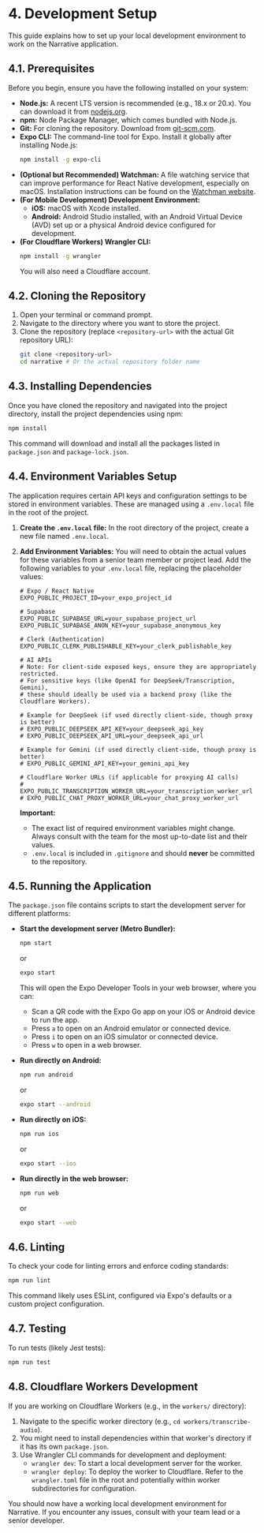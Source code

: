 # 4. Development Setup

This guide explains how to set up your local development environment to work on the Narrative application.

## 4.1. Prerequisites
Before you begin, ensure you have the following installed on your system:
*   **Node.js:** A recent LTS version is recommended (e.g., 18.x or 20.x). You can download it from [nodejs.org](https://nodejs.org/).
*   **npm:** Node Package Manager, which comes bundled with Node.js.
*   **Git:** For cloning the repository. Download from [git-scm.com](https://git-scm.com/).
*   **Expo CLI:** The command-line tool for Expo. Install it globally after installing Node.js:
    ```bash
    npm install -g expo-cli
    ```
*   **(Optional but Recommended) Watchman:** A file watching service that can improve performance for React Native development, especially on macOS. Installation instructions can be found on the [Watchman website](https://facebook.github.io/watchman/docs/install/).
*   **(For Mobile Development) Development Environment:**
    *   **iOS:** macOS with Xcode installed.
    *   **Android:** Android Studio installed, with an Android Virtual Device (AVD) set up or a physical Android device configured for development.
*   **(For Cloudflare Workers) Wrangler CLI:**
    ```bash
    npm install -g wrangler
    ```
    You will also need a Cloudflare account.

## 4.2. Cloning the Repository
1.  Open your terminal or command prompt.
2.  Navigate to the directory where you want to store the project.
3.  Clone the repository (replace `<repository-url>` with the actual Git repository URL):
    ```bash
    git clone <repository-url>
    cd narrative # Or the actual repository folder name
    ```

## 4.3. Installing Dependencies
Once you have cloned the repository and navigated into the project directory, install the project dependencies using npm:
```bash
npm install
```
This command will download and install all the packages listed in `package.json` and `package-lock.json`.

## 4.4. Environment Variables Setup
The application requires certain API keys and configuration settings to be stored in environment variables. These are managed using a `.env.local` file in the root of the project.

1.  **Create the `.env.local` file:**
    In the root directory of the project, create a new file named `.env.local`.

2.  **Add Environment Variables:**
    You will need to obtain the actual values for these variables from a senior team member or project lead. Add the following variables to your `.env.local` file, replacing the placeholder values:

    ```env
    # Expo / React Native
    EXPO_PUBLIC_PROJECT_ID=your_expo_project_id

    # Supabase
    EXPO_PUBLIC_SUPABASE_URL=your_supabase_project_url
    EXPO_PUBLIC_SUPABASE_ANON_KEY=your_supabase_anonymous_key

    # Clerk (Authentication)
    EXPO_PUBLIC_CLERK_PUBLISHABLE_KEY=your_clerk_publishable_key

    # AI APIs
    # Note: For client-side exposed keys, ensure they are appropriately restricted.
    # For sensitive keys (like OpenAI for DeepSeek/Transcription, Gemini),
    # these should ideally be used via a backend proxy (like the Cloudflare Workers).

    # Example for DeepSeek (if used directly client-side, though proxy is better)
    # EXPO_PUBLIC_DEEPSEEK_API_KEY=your_deepseek_api_key
    # EXPO_PUBLIC_DEEPSEEK_API_URL=your_deepseek_api_url

    # Example for Gemini (if used directly client-side, though proxy is better)
    # EXPO_PUBLIC_GEMINI_API_KEY=your_gemini_api_key

    # Cloudflare Worker URLs (if applicable for proxying AI calls)
    # EXPO_PUBLIC_TRANSCRIPTION_WORKER_URL=your_transcription_worker_url
    # EXPO_PUBLIC_CHAT_PROXY_WORKER_URL=your_chat_proxy_worker_url
    ```
    **Important:**
    *   The exact list of required environment variables might change. Always consult with the team for the most up-to-date list and their values.
    *   `.env.local` is included in `.gitignore` and should **never** be committed to the repository.

## 4.5. Running the Application
The `package.json` file contains scripts to start the development server for different platforms:

*   **Start the development server (Metro Bundler):**
    ```bash
    npm start
    ```
    or
    ```bash
    expo start
    ```
    This will open the Expo Developer Tools in your web browser, where you can:
    *   Scan a QR code with the Expo Go app on your iOS or Android device to run the app.
    *   Press `a` to open on an Android emulator or connected device.
    *   Press `i` to open on an iOS simulator or connected device.
    *   Press `w` to open in a web browser.

*   **Run directly on Android:**
    ```bash
    npm run android
    ```
    or
    ```bash
    expo start --android
    ```

*   **Run directly on iOS:**
    ```bash
    npm run ios
    ```
    or
    ```bash
    expo start --ios
    ```

*   **Run directly in the web browser:**
    ```bash
    npm run web
    ```
    or
    ```bash
    expo start --web
    ```

## 4.6. Linting
To check your code for linting errors and enforce coding standards:
```bash
npm run lint
```
This command likely uses ESLint, configured via Expo's defaults or a custom project configuration.

## 4.7. Testing
To run tests (likely Jest tests):
```bash
npm run test
```

## 4.8. Cloudflare Workers Development
If you are working on Cloudflare Workers (e.g., in the `workers/` directory):
1.  Navigate to the specific worker directory (e.g., `cd workers/transcribe-audio`).
2.  You might need to install dependencies within that worker's directory if it has its own `package.json`.
3.  Use Wrangler CLI commands for development and deployment:
    *   `wrangler dev`: To start a local development server for the worker.
    *   `wrangler deploy`: To deploy the worker to Cloudflare.
    Refer to the `wrangler.toml` file in the root and potentially within worker subdirectories for configuration.

You should now have a working local development environment for Narrative. If you encounter any issues, consult with your team lead or a senior developer.
